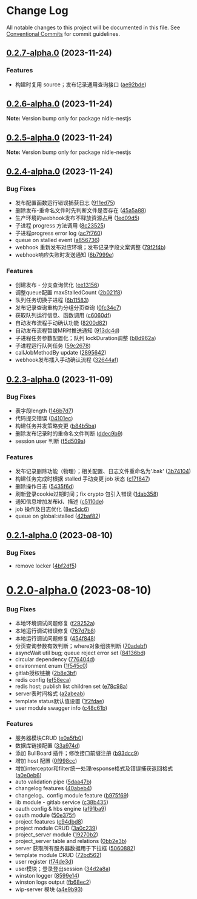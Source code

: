 # Change Log

All notable changes to this project will be documented in this file.
See [Conventional Commits](https://conventionalcommits.org) for commit guidelines.

## [0.2.7-alpha.0](https://github.com/yanuoda/nidle/compare/v0.2.6-alpha.0...v0.2.7-alpha.0) (2023-11-24)


### Features

* 构建时复用 source；发布记录通用查询接口 ([ae92bde](https://github.com/yanuoda/nidle/commit/ae92bde37ebfbafb0d023c5a60dc8d76fecd6a1b))





## [0.2.6-alpha.0](https://github.com/yanuoda/nidle/compare/v0.2.5-alpha.0...v0.2.6-alpha.0) (2023-11-24)

**Note:** Version bump only for package nidle-nestjs





## [0.2.5-alpha.0](https://github.com/yanuoda/nidle/compare/v0.2.4-alpha.0...v0.2.5-alpha.0) (2023-11-24)

**Note:** Version bump only for package nidle-nestjs





## [0.2.4-alpha.0](https://github.com/yanuoda/nidle/compare/v0.2.3-alpha.0...v0.2.4-alpha.0) (2023-11-24)


### Bug Fixes

* 发布配置函数运行错误捕获日志 ([911ed75](https://github.com/yanuoda/nidle/commit/911ed758102ba60ca263f8425399ed23d43ea662))
* 删除发布-重命名文件时先判断文件是否存在 ([45a5a88](https://github.com/yanuoda/nidle/commit/45a5a881d6b7a106cd3c20c82c811f2e4ee94736))
* 生产环境的webhook发布不释放资源占用 ([1ed09d5](https://github.com/yanuoda/nidle/commit/1ed09d566e7be31a44c7488e3145a82d50100ce9))
* 子进程 progress 方法调用 ([8c23525](https://github.com/yanuoda/nidle/commit/8c23525cbe08f423d95c8fc2acb99815254a5b9b))
* 子进程progress error log ([ac7f760](https://github.com/yanuoda/nidle/commit/ac7f760e0628699317c1b54c59b963193c2c764d))
* queue on stalled event ([a856736](https://github.com/yanuoda/nidle/commit/a85673682df5c4fa7be43f34b60bf352c591acf7))
* webhook 重新发布对应环境；发布记录字段文案调整 ([79f2f4b](https://github.com/yanuoda/nidle/commit/79f2f4b7e20bcdc3ff83e688c212e2176f464b4b))
* webhook响应失败时发送通知 ([6b7999e](https://github.com/yanuoda/nidle/commit/6b7999ed7e40aab8d9b629078f272cce619e98d7))


### Features

* 创建发布 - 分支查询优化 ([ee13156](https://github.com/yanuoda/nidle/commit/ee13156b5add5e55fdd1da23387c449906f28a57))
* 调整queue配置 maxStalledCount ([2b021f8](https://github.com/yanuoda/nidle/commit/2b021f826bcd8c3b6fbd18e980642e50a0f05706))
* 队列任务切换子进程 ([6b11583](https://github.com/yanuoda/nidle/commit/6b11583d69df775b5e42ea4edb221fab381576d1))
* 发布记录查询重构为分组分页查询 ([0fc34c7](https://github.com/yanuoda/nidle/commit/0fc34c7e4f4cdc601e73231449f327df760e7516))
* 获取队列运行信息、函数调用 ([c6060df](https://github.com/yanuoda/nidle/commit/c6060df5e1d077e324f15caf06505612461fb68a))
* 自动发布流程手动确认功能 ([8200d82](https://github.com/yanuoda/nidle/commit/8200d827c32d6ffcbe1d264dcbd75634f905efa5))
* 自动发布流程暂缓MR时推送通知 ([913dc4d](https://github.com/yanuoda/nidle/commit/913dc4d3a0f83ea161026c36bef30e7a9112e1d9))
* 子进程任务参数配置化；队列 lockDuration调整 ([b8d962a](https://github.com/yanuoda/nidle/commit/b8d962aa322784276c0d2eea6afebc89b67c56c6))
* 子进程运行队列任务 ([59c2678](https://github.com/yanuoda/nidle/commit/59c26784d1954f64402e9802eab563437b68849e))
* callJobMethodBy update ([2895642](https://github.com/yanuoda/nidle/commit/2895642fd87e6d4366a4428bc1c1e6c52010b0a4))
* webhook发布插入手动确认流程 ([32644af](https://github.com/yanuoda/nidle/commit/32644afbc303ddf102e5bf3b235733da0d702a75))





## [0.2.3-alpha.0](https://github.com/yanuoda/nidle/compare/v0.2.2-alpha.0...v0.2.3-alpha.0) (2023-11-09)


### Bug Fixes

* 表字段length ([146b7d7](https://github.com/yanuoda/nidle/commit/146b7d78504ddbd1bde77f1ab0b11dd438d35165))
* 代码提交错误 ([04101ec](https://github.com/yanuoda/nidle/commit/04101ece874e695f5b65c48ce801f0b5e0a8adf4))
* 构建任务并发策略变更 ([b84b5ba](https://github.com/yanuoda/nidle/commit/b84b5bac0b9711f367435a7ef8f3328aa1beb0b0))
* 删除发布记录时的重命名文件判断 ([ddec9b9](https://github.com/yanuoda/nidle/commit/ddec9b90d2c6016fa09bebeed9d0f814311837a1))
* session user 判断 ([f5d509a](https://github.com/yanuoda/nidle/commit/f5d509ac1109e098a9614f44b5234daabb8b1c37))


### Features

* 发布记录删除功能（物理）；相关配置、日志文件重命名为'.bak' ([3b74104](https://github.com/yanuoda/nidle/commit/3b74104d288a23195aced725cbd02cc7314e3f1f))
* 构建任务完成时根据 stalled 手动变更 job 状态 ([c17f847](https://github.com/yanuoda/nidle/commit/c17f84728f4c5feae86c96cf2e4fb1594b5d06ee))
* 删除操作日志 ([5435f6d](https://github.com/yanuoda/nidle/commit/5435f6d6c94caf4daece28f6262a505edb4bf754))
* 刷新登录cookie过期时间；fix crypto 包引入错误 ([1dab358](https://github.com/yanuoda/nidle/commit/1dab358c8955a52caa39b57ce298b3be8ac4f1c6))
* 通知信息增加发布id、描述 ([c5110de](https://github.com/yanuoda/nidle/commit/c5110defda411af9dc9dc16f9b7279b86c174fdf))
* job 操作及日志优化 ([8ec5dc6](https://github.com/yanuoda/nidle/commit/8ec5dc6f254bf7072695c01c8f6ff367dc656c73))
* queue on global:stalled ([42baf82](https://github.com/yanuoda/nidle/commit/42baf8236d28cf3537d4df892afb417e363bf21a))





## [0.2.1-alpha.0](https://github.com/yanuoda/nidle/compare/v0.2.0-alpha.0...v0.2.1-alpha.0) (2023-08-10)


### Bug Fixes

* remove locker ([4bf2df5](https://github.com/yanuoda/nidle/commit/4bf2df5926331a40ff343b265cee543f8fd5248a))





# [0.2.0-alpha.0](https://github.com/yanuoda/nidle/compare/v0.1.8...v0.2.0-alpha.0) (2023-08-10)


### Bug Fixes

* 本地环境调试问题修复 ([f29252a](https://github.com/yanuoda/nidle/commit/f29252a742e6c6670c5f3ab6e259e8c391d79565))
* 本地运行调试错误修复 ([767d7b8](https://github.com/yanuoda/nidle/commit/767d7b8f54e7ea47daa20edc1ad80291a10c6c8d))
* 本地运行调试问题修复 ([454f848](https://github.com/yanuoda/nidle/commit/454f848c2993bf8d313dfb34ed8793589dfb1c48))
* 分页查询参数有效判断；where对象组装判断 ([70adebf](https://github.com/yanuoda/nidle/commit/70adebf9da3f070225638f720ce7bc4740199604))
* asyncWait util bug; queue reject error set ([84136bd](https://github.com/yanuoda/nidle/commit/84136bdd7aa1916d470e92d16a359e39e2bbd516))
* circular dependency ([776404d](https://github.com/yanuoda/nidle/commit/776404d634305b790a0d6b1fd13494f5a6322a4b))
* environment enum ([1f545c0](https://github.com/yanuoda/nidle/commit/1f545c0f66df702f1438aef1e098f8f93dd92d05))
* gitlab授权链接 ([2b8e3bf](https://github.com/yanuoda/nidle/commit/2b8e3bfbd5702547d645deeeb677ff42b862f7ba))
* redis config ([ef58eca](https://github.com/yanuoda/nidle/commit/ef58eca1a101d1d527baf557add1e48d4c86c7e0))
* redis host; publish list children set ([e78c98a](https://github.com/yanuoda/nidle/commit/e78c98a2f4b631ede8196f80423c4b7f41e3db84))
* server表时间格式 ([a2abeab](https://github.com/yanuoda/nidle/commit/a2abeabe39817b479e2a2256567a851f33e093d2))
* template status默认值设置 ([1f2fdae](https://github.com/yanuoda/nidle/commit/1f2fdae1ff37819a96535b4d41095a583d4a0e75))
* user module swagger info ([c48c61b](https://github.com/yanuoda/nidle/commit/c48c61b854f6730fcb4da77f53438b28fbe91826))


### Features

* 服务器模块CRUD ([e0a5fb0](https://github.com/yanuoda/nidle/commit/e0a5fb0053ae192ebeec0ce312e9cf4f0ec00cef))
* 数据库链接配置 ([33a974d](https://github.com/yanuoda/nidle/commit/33a974d87ccb2bcc60ba308058c29ede5aa8d025))
* 添加 BullBoard 插件；修改接口前缀注册 ([b93dcc9](https://github.com/yanuoda/nidle/commit/b93dcc9c5dfc2d3fcd17067beba1d8d3c22e1a7f))
* 增加 host 配置 ([0f998cc](https://github.com/yanuoda/nidle/commit/0f998cce85d1275c95963543e1092d8818f77b6d))
* 增加interceptor和filter统一处理response格式及错误捕获返回格式 ([a0e0eb6](https://github.com/yanuoda/nidle/commit/a0e0eb60935292efb0ad2162b70fa27f7a1e5d19))
* auto validation pipe ([5daa47b](https://github.com/yanuoda/nidle/commit/5daa47b666ec1eb0efd6f02b2a4e65a0da0ee9e0))
* changelog features ([40abeb4](https://github.com/yanuoda/nidle/commit/40abeb4c310ea5116e939e49fe3551879db364bb))
* changelog、config module feature ([b975f69](https://github.com/yanuoda/nidle/commit/b975f69020087554f09076a12937b66c036643ab))
* lib module - gitlab service ([c38b435](https://github.com/yanuoda/nidle/commit/c38b4357cdf22d953bd85a0491a3bf44b155cd67))
* oauth config & hbs engine ([af91ba9](https://github.com/yanuoda/nidle/commit/af91ba9f7bbe1b3ddadefa42c25bf16be0183ff3))
* oauth module ([50e375f](https://github.com/yanuoda/nidle/commit/50e375fa4535bb904bf32b1efe105c7595484287))
* project features ([c94dbd8](https://github.com/yanuoda/nidle/commit/c94dbd803d8a8fbc6b675d8161a4d3154222a9e1))
* project module CRUD ([3a0c239](https://github.com/yanuoda/nidle/commit/3a0c23975520dab6cd066f35b4a777ba3aa78923))
* project_server module ([19270b2](https://github.com/yanuoda/nidle/commit/19270b2907ca95fe37a6055ff2a7bf83f847e9c6))
* project_server table and relations ([0bb2e3b](https://github.com/yanuoda/nidle/commit/0bb2e3b241ebe0e72d83759039f6f7691ad58d73))
* server 获取所有服务器数据用于下拉框 ([5060882](https://github.com/yanuoda/nidle/commit/5060882977c1de4dfb2bbfee5366db96af1ad771))
* template module CRUD ([72bd562](https://github.com/yanuoda/nidle/commit/72bd562df81c3ac28919dfd20f4027f85fcb1c79))
* user register ([f74de3d](https://github.com/yanuoda/nidle/commit/f74de3d41b8b2d5c9ca14e0e987d49fa7b551513))
* user模块；登录登出session ([34d2a8a](https://github.com/yanuoda/nidle/commit/34d2a8adb3086b7e7cc8d6ef302906e8b4acd856))
* winston logger ([8599e14](https://github.com/yanuoda/nidle/commit/8599e14cca33690505659a71594654bf20be860f))
* winston logs output ([fb68ec2](https://github.com/yanuoda/nidle/commit/fb68ec2eb0a65da95ec2fa0be5174c99e41b7509))
* wip-server 模块 ([a4e9b93](https://github.com/yanuoda/nidle/commit/a4e9b93e1efc8daaf281950254cbf2c8e4c2b7c4))
